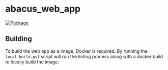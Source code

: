 # abacus_web_app

[![Package](https://github.com/DL-USAF/abacus_web_app/actions/workflows/pylint.yaml/badge.svg)](https://github.com/DL-USAF/abacus_web_app/actions/workflows/pylint.yaml)

## Building
To build the web app as a image, Docker is required. By running the `local_build.ps1` script will run the linting process along with a docker build to locally build the image. 